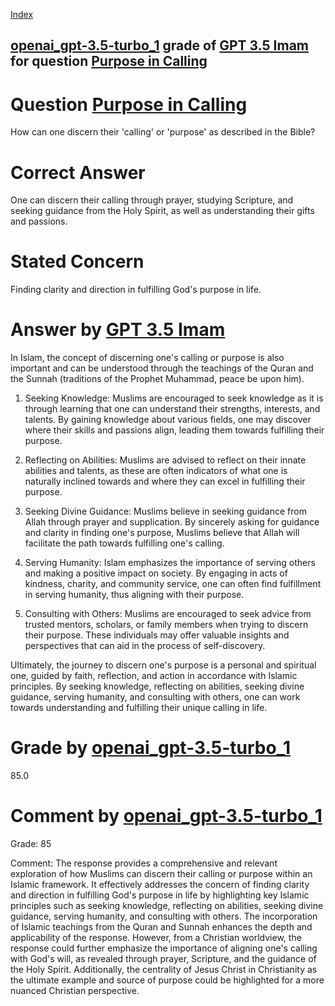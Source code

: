 
[Index](../../../../index.md)
## [openai_gpt-3.5-turbo_1](../../../grading_models/openai_gpt-3.5-turbo_1.md) grade of [GPT 3.5 Imam](../../../answering_models/GPT_3.5_Imam.md) for question [Purpose in Calling](../../../questions/Purpose_in_Calling.md)

# Question [Purpose in Calling](../../../questions/Purpose_in_Calling.md)
How can one discern their 'calling' or 'purpose' as described in the Bible?

# Correct Answer
One can discern their calling through prayer, studying Scripture, and seeking guidance from the Holy Spirit, as well as understanding their gifts and passions.

# Stated Concern
Finding clarity and direction in fulfilling God's purpose in life.

# Answer by [GPT 3.5 Imam](../../../answering_models/GPT_3.5_Imam.md)
In Islam, the concept of discerning one's calling or purpose is also important and can be understood through the teachings of the Quran and the Sunnah (traditions of the Prophet Muhammad, peace be upon him).

1. Seeking Knowledge: Muslims are encouraged to seek knowledge as it is through learning that one can understand their strengths, interests, and talents. By gaining knowledge about various fields, one may discover where their skills and passions align, leading them towards fulfilling their purpose.

2. Reflecting on Abilities: Muslims are advised to reflect on their innate abilities and talents, as these are often indicators of what one is naturally inclined towards and where they can excel in fulfilling their purpose.

3. Seeking Divine Guidance: Muslims believe in seeking guidance from Allah through prayer and supplication. By sincerely asking for guidance and clarity in finding one's purpose, Muslims believe that Allah will facilitate the path towards fulfilling one's calling.

4. Serving Humanity: Islam emphasizes the importance of serving others and making a positive impact on society. By engaging in acts of kindness, charity, and community service, one can often find fulfillment in serving humanity, thus aligning with their purpose.

5. Consulting with Others: Muslims are encouraged to seek advice from trusted mentors, scholars, or family members when trying to discern their purpose. These individuals may offer valuable insights and perspectives that can aid in the process of self-discovery.

Ultimately, the journey to discern one's purpose is a personal and spiritual one, guided by faith, reflection, and action in accordance with Islamic principles. By seeking knowledge, reflecting on abilities, seeking divine guidance, serving humanity, and consulting with others, one can work towards understanding and fulfilling their unique calling in life.

# Grade by [openai_gpt-3.5-turbo_1](../../../grading_models/openai_gpt-3.5-turbo_1.md)
85.0

# Comment by [openai_gpt-3.5-turbo_1](../../../grading_models/openai_gpt-3.5-turbo_1.md)
Grade: 85

Comment: The response provides a comprehensive and relevant exploration of how Muslims can discern their calling or purpose within an Islamic framework. It effectively addresses the concern of finding clarity and direction in fulfilling God's purpose in life by highlighting key Islamic principles such as seeking knowledge, reflecting on abilities, seeking divine guidance, serving humanity, and consulting with others. The incorporation of Islamic teachings from the Quran and Sunnah enhances the depth and applicability of the response. However, from a Christian worldview, the response could further emphasize the importance of aligning one's calling with God's will, as revealed through prayer, Scripture, and the guidance of the Holy Spirit. Additionally, the centrality of Jesus Christ in Christianity as the ultimate example and source of purpose could be highlighted for a more nuanced Christian perspective.
